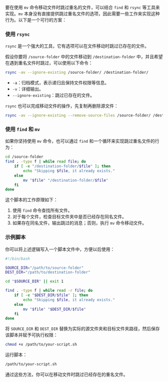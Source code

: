 要在使用 `mv` 命令移动文件时跳过重名的文件，可以结合 `find` 和 `rsync` 等工具来实现。`mv` 本身没有直接提供跳过重名文件的选项，因此需要一些工作来实现这种行为。以下是一个可行的方案：

### 使用 `rsync`
`rsync` 是一个强大的工具，它有选项可以在文件移动时跳过已存在的文件。

假设你要将 `/source-folder` 中的文件移动到 `/destination-folder` 中，并且希望在遇到重名文件时跳过，可以使用以下命令：

```bash
rsync -av --ignore-existing /source-folder/ /destination-folder/
```

- `-a`：归档模式，表示递归且保持文件权限等信息。
- `-v`：详细输出。
- `--ignore-existing`：跳过已存在的文件。

`rsync` 也可以完成移动文件的操作，先复制再删除源文件：

```bash
rsync -av --ignore-existing --remove-source-files /source-folder/ /destination-folder/
```

### 使用 `find` 和 `mv`
如果你坚持使用 `mv` 命令，也可以通过 `find` 和一个循环来实现跳过重名文件的行为：

```bash
cd /source-folder
find . -type f | while read file; do
    if [ -e "/destination-folder/$file" ]; then
        echo "Skipping $file, it already exists."
    else
        mv "$file" "/destination-folder/$file"
    fi
done
```

这个脚本的工作原理如下：
1. 使用 `find` 命令查找所有文件。
2. 对于每个文件，检查目标文件夹中是否已经存在同名文件。
3. 如果存在同名文件，输出跳过的消息；否则，执行 `mv` 命令移动文件。

### 示例脚本
你可以将上述逻辑写入一个脚本文件中，方便以后使用：

```bash
#!/bin/bash

SOURCE_DIR="/path/to/source-folder"
DEST_DIR="/path/to/destination-folder"

cd "$SOURCE_DIR" || exit 1

find . -type f | while read -r file; do
    if [ -e "$DEST_DIR/$file" ]; then
        echo "Skipping $file, it already exists."
    else
        mv "$file" "$DEST_DIR/$file"
    fi
done
```

将 `SOURCE_DIR` 和 `DEST_DIR` 替换为实际的源文件夹和目标文件夹路径，然后保存该脚本并赋予可执行权限：

```bash
chmod +x /path/to/your-script.sh
```

运行脚本：

```bash
/path/to/your-script.sh
```

通过这些方法，你可以在移动文件时跳过已经存在的重名文件。
